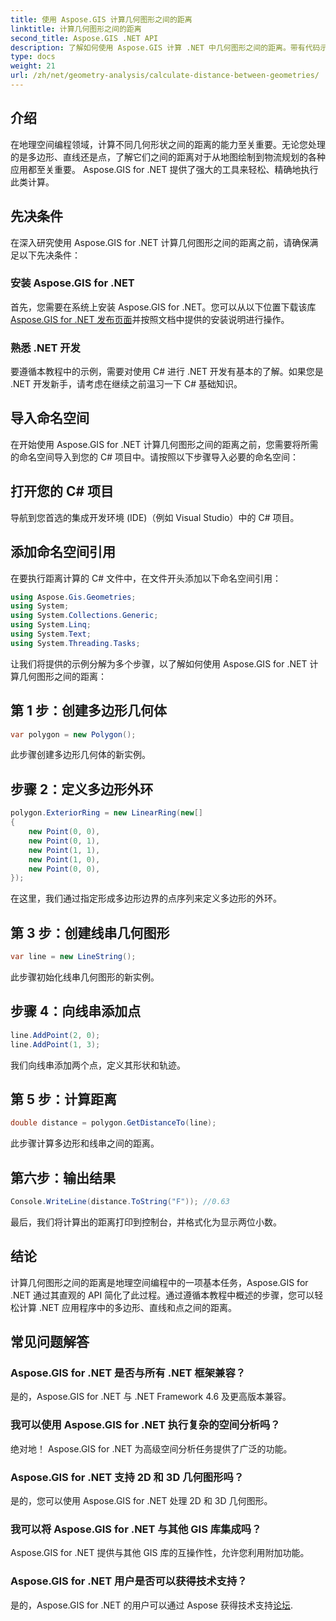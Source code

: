 ```yaml
---
title: 使用 Aspose.GIS 计算几何图形之间的距离
linktitle: 计算几何图形之间的距离
second_title: Aspose.GIS .NET API
description: 了解如何使用 Aspose.GIS 计算 .NET 中几何图形之间的距离。带有代码示例的分步指南。增强您的地理空间应用程序。
type: docs
weight: 21
url: /zh/net/geometry-analysis/calculate-distance-between-geometries/
---
```

## 介绍
在地理空间编程领域，计算不同几何形状之间的距离的能力至关重要。无论您处理的是多边形、直线还是点，了解它们之间的距离对于从地图绘制到物流规划的各种应用都至关重要。 Aspose.GIS for .NET 提供了强大的工具来轻松、精确地执行此类计算。
## 先决条件
在深入研究使用 Aspose.GIS for .NET 计算几何图形之间的距离之前，请确保满足以下先决条件：
### 安装 Aspose.GIS for .NET
首先，您需要在系统上安装 Aspose.GIS for .NET。您可以从以下位置下载该库[Aspose.GIS for .NET 发布页面](https://releases.aspose.com/gis/net/)并按照文档中提供的安装说明进行操作。
### 熟悉 .NET 开发
要遵循本教程中的示例，需要对使用 C# 进行 .NET 开发有基本的了解。如果您是 .NET 开发新手，请考虑在继续之前温习一下 C# 基础知识。

## 导入命名空间
在开始使用 Aspose.GIS for .NET 计算几何图形之间的距离之前，您需要将所需的命名空间导入到您的 C# 项目中。请按照以下步骤导入必要的命名空间：
## 打开您的 C# 项目
导航到您首选的集成开发环境 (IDE)（例如 Visual Studio）中的 C# 项目。
## 添加命名空间引用
在要执行距离计算的 C# 文件中，在文件开头添加以下命名空间引用：
```csharp
using Aspose.Gis.Geometries;
using System;
using System.Collections.Generic;
using System.Linq;
using System.Text;
using System.Threading.Tasks;
```

让我们将提供的示例分解为多个步骤，以了解如何使用 Aspose.GIS for .NET 计算几何图形之间的距离：
## 第 1 步：创建多边形几何体
```csharp
var polygon = new Polygon();
```
此步骤创建多边形几何体的新实例。
## 步骤 2：定义多边形外环
```csharp
polygon.ExteriorRing = new LinearRing(new[]
{
    new Point(0, 0),
    new Point(0, 1),
    new Point(1, 1),
    new Point(1, 0),
    new Point(0, 0),
});
```
在这里，我们通过指定形成多边形边界的点序列来定义多边形的外环。
## 第 3 步：创建线串几何图形
```csharp
var line = new LineString();
```
此步骤初始化线串几何图形的新实例。
## 步骤 4：向线串添加点
```csharp
line.AddPoint(2, 0);
line.AddPoint(1, 3);
```
我们向线串添加两个点，定义其形状和轨迹。
## 第 5 步：计算距离
```csharp
double distance = polygon.GetDistanceTo(line);
```
此步骤计算多边形和线串之间的距离。
## 第六步：输出结果
```csharp
Console.WriteLine(distance.ToString("F")); //0.63
```
最后，我们将计算出的距离打印到控制台，并格式化为显示两位小数。

## 结论
计算几何图形之间的距离是地理空间编程中的一项基本任务，Aspose.GIS for .NET 通过其直观的 API 简化了此过程。通过遵循本教程中概述的步骤，您可以轻松计算 .NET 应用程序中的多边形、直线和点之间的距离。
## 常见问题解答
### Aspose.GIS for .NET 是否与所有 .NET 框架兼容？
是的，Aspose.GIS for .NET 与 .NET Framework 4.6 及更高版本兼容。
### 我可以使用 Aspose.GIS for .NET 执行复杂的空间分析吗？
绝对地！ Aspose.GIS for .NET 为高级空间分析任务提供了广泛的功能。
### Aspose.GIS for .NET 支持 2D 和 3D 几何图形吗？
是的，您可以使用 Aspose.GIS for .NET 处理 2D 和 3D 几何图形。
### 我可以将 Aspose.GIS for .NET 与其他 GIS 库集成吗？
Aspose.GIS for .NET 提供与其他 GIS 库的互操作性，允许您利用附加功能。
### Aspose.GIS for .NET 用户是否可以获得技术支持？
是的，Aspose.GIS for .NET 的用户可以通过 Aspose 获得技术支持[论坛](https://forum.aspose.com/c/gis/33).